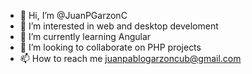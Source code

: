 - 👋 Hi, I’m @JuanPGarzonC
- 👀 I’m interested in web and desktop develoment
- 🌱 I’m currently learning Angular
- 💞️ I’m looking to collaborate on PHP projects
- 📫 How to reach me juanpablogarzoncub@gmail.com

<!---
JuanPGarzonC/JuanPGarzonC is a ✨ special ✨ repository because its `README.md` (this file) appears on your GitHub profile.
You can click the Preview link to take a look at your changes.
--->
